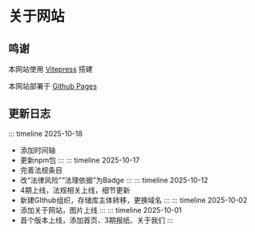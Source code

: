# 关于网站
## 鸣谢
本网站使用 [Vitepress](https://github.com/vuejs/vitepress) 搭建

本网站部署于 [Github Pages](https://docs.github.com/zh/pages)
## 更新日志
::: timeline 2025-10-18
- 添加时间轴
- 更新npm包
:::
::: timeline 2025-10-17
- 完善法规条目
- 改“法律风险”“法理依据”为Badge
:::
::: timeline 2025-10-12
- 4期上线，法规相关上线，细节更新
- 新建GIthub组织，存储库主体转移，更换域名
:::
::: timeline 2025-10-02
- 添加关于网站，图片上线
:::
::: timeline 2025-10-01
- 首个版本上线，添加首页、3期报纸、关于我们
:::
